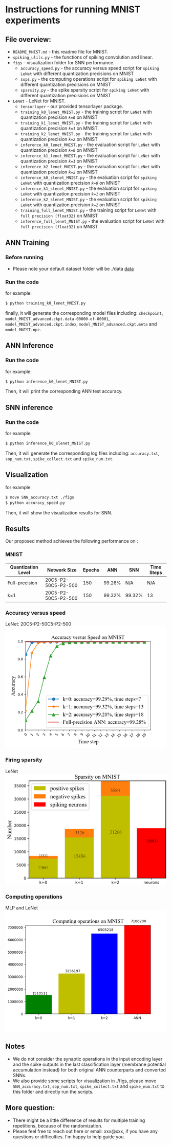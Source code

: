 # Instructions for running MNIST experiments



## File overview:

- `README_MNIST.md` - this readme file for MNIST.<br>
- `spiking_ulils.py` - the functions of spiking convolution and linear.<br>
- `figs` - visualization folder for SNN performance.<br>
  - `accuracy_speed.py` - the accuracy versus speed script for `spiking LeNet` with different quantization precisions on MNIST<br>
  - `sops.py` - the computing operations script for `spiking LeNet` with different quantization precisions on MNIST
  - `sparsity.py` - the spike sparsity script for `spiking LeNet` with different quantization precisions on MNIST<br>
- `LeNet` - LeNet for MNIST.<br>
  - `tensorlayer` - our provided tensorlayer package.<br>
  - `training_k0_lenet_MNIST.py` - the training script for `LeNet` with quantization precision *`k=0`* on MNIST<br>
  - `training_k1_lenet_MNIST.py` - the training script for `LeNet` with quantization precision *`k=1`* on MNIST.<br>
  - `training_k2_lenet_MNIST.py` - the training script for `LeNet` with quantization precision *`k=2`* on MNIST<br>
  - `inference_k0_lenet_MNIST.py` - the evaluation script for `LeNet` with quantization precision *`k=0`* on MNIST<br>
  - `inference_k1_lenet_MNIST.py` - the evaluation script for `LeNet` with quantization precision *`k=1`* on MNIST<br>
  - `inference_k2_lenet_MNIST.py` - the evaluation script for `LeNet` with quantization precision *`k=2`* on MNIST<br>
  - `inference_k0_slenet_MNIST.py` - the evaluation script for `spiking LeNet` with quantization precision *`k=0`* on MNIST<br>
  - `inference_k1_slenet_MNIST.py` - the evaluation script for `spiking LeNet` with quantization precision *`k=1`* on MNIST<br>
  - `inference_k2_slenet_MNIST.py` - the evaluation script for `spiking LeNet` with quantization precision *`k=2`* on MNIST<br>
  - `training_full_lenet_MNIST.py` - the training script for `LeNet` with `full precision (float32)` on MNIST<br>
  - `inference_full_lenet_MNIST.py` - the evaluation script for `LeNet` with `full precision (float32)` on MNIST<br>


## ANN Training
### Before running
* Please note your default dataset folder will be ./data [data](https://github.com/stonezwr/TSSL-BP/tree/master/Networks)

### Run the code
for example:
```sh
$ python training_k0_lenet_MNIST.py
```
finally, it will generate the corresponding model files including: `checkpoint`, `model_MNIST_advanced.ckpt.data-00000-of-00001`, `model_MNIST_advanced.ckpt.index`, `model_MNIST_advanced.ckpt.meta` and `model_MNIST.npz`.

## ANN Inference
### Run the code
for example:
```sh
$ python inference_k0_lenet_MNIST.py
```
Then, it will print the corresponding ANN test accuracy.

## SNN inference
### Run the code
for example:
```sh
$ python inference_k0_slenet_MNIST.py
```
Then, it will generate the corresponding log files including: `accuracy.txt`, `sop_num.txt`, `spike_collect.txt` and `spike_num.txt`.

## Visualization

for example:
```sh
$ move SNN_accuracy.txt ./figs
$ python accuracy_speed.py
```
Then, it will show the visualization results for SNN.

## Results
Our proposed method achieves the following performance on :

### MNIST
| Quantization Level  | Network Size  | Epochs | ANN | SNN | Time Steps |
| ------------------ |---------------- | -------------- | ------------- | ------------- | ------------- |
| Full-precision | 20C5-P2-50C5-P2-500 |   150   |  99.28% | N/A | N/A |
| k=1 | 20C5-P2-50C5-P2-500 |   150   |  99.32% | 99.32% |  13 |

### Accuracy versus speed
LeNet: 20C5-P2-50C5-P2-500
![avatar](./figs/scnn_accuracy_mnist.png)

<div style='display: none'>

![avatar](./Figure_2.png)
</div>

### Firing sparsity
LeNet
![avatar](./figs/scnn_spike_neuron_mnist.png)

### Computing operations
MLP and LeNet
![avatar](./figs/scnn_sop_mnist.png)

## Notes
* We do not consider the synaptic operations in the input encoding layer and the spike outputs in the last classification layer (membrane potential accumulation instead) for both original ANN counterparts and converted SNNs.<br>
* We also provide some scripts for visualization in ./figs, please move `SNN_accuracy.txt`, `sop_num.txt`, `spike_collect.txt` and `spike_num.txt` to this folder and directly run the scripts.


## More question:<br>
- There might be a little difference of results for multiple training repetitions, because of the randomization. 
- Please feel free to reach out here or email: xxx@xxx, if you have any questions or difficulties. I'm happy to help guide you.
